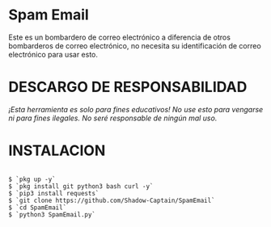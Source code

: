 # Spam Email
Este es un bombardero de correo electrónico a diferencia de otros bombarderos de correo electrónico, no necesita su identificación de correo electrónico para usar esto.

# DESCARGO DE RESPONSABILIDAD
_¡Esta herramienta es solo para fines educativos! No use esto para vengarse ni para fines ilegales.
No seré responsable de ningún mal uso._

# INSTALACION
```

$ `pkg up -y`
$ `pkg install git python3 bash curl -y`
$ `pip3 install requests`
$ `git clone https://github.com/Shadow-Captain/SpamEmail`
$ `cd SpamEmail`
$ `python3 SpamEmail.py`

```